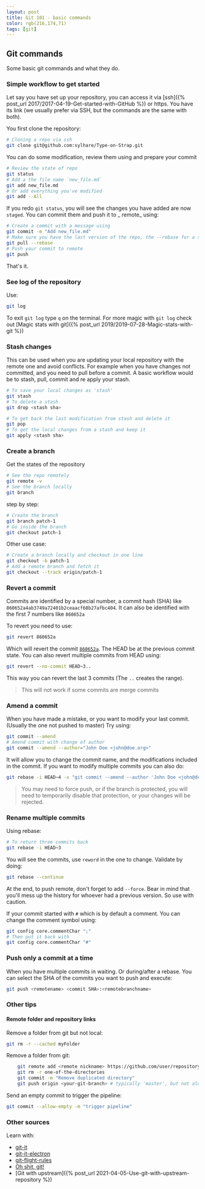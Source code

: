 ```yaml
---
layout: post 
title: Git 101 - basic commands 
color: rgb(216,174,71)
tags: [git]
---
```


## Git commands

Some basic git commands and what they do.

### Simple workflow to get started

Let say you have set up your repository, you can access it via [ssh]({% post_url 2017/2017-04-19-Get-started-with-GitHub %})
or https. You have its link (we usually prefer via SSH, but the commands are the same with both).

You first clone the repository:

```bash
# Cloning a repo via ssh
git clone git@github.com:sylhare/Type-on-Strap.git
```

You can do some modification, review them using and prepare your commit

```bash
# Review the state of repo
git status
# Add a the file name `new_file.md`
git add new_file.md
# Or add everything you've modified
git add --All
```

If you redo `git status`, you will see the changes you have added are now `staged`. You can commit them and push it to _
remote_ using:

```bash
# Create a commit with a message using
git commit -m "Add new_file.md"
# Make sure you have the last version of the repo, the --rebase for a smoother pull 
git pull --rebase
# Push your commit to remote
git push 
```

That's it.

### See log of the repository

Use:

```bash
git log
```

To exit `git log` type `q` on the terminal. For more magic with `git log` check out [Magic stats with git]({% post_url
2019/2019-07-28-Magic-stats-with-git %})

### Stash changes

This can be used when you are updating your local repository with the remote one and avoid conflicts. For example when
you have changes not committed, and you need to pull before a commit. A basic workflow would be to stash, pull, commit
and re apply your stash.

```bash
# To save your local changes as 'stash'
git stash 
# To delete a stash
git drop <stash sha>

# To get back the last modification from stash and delete it
git pop 
# To get the local changes from a stash and keep it
git apply <stash sha>
```

### Create a branch

Get the states of the repository

```bash
# See the repo remotely
git remote -v
# See the branch locally
git branch
```

step by step:

```bash
# Create the branch
git branch patch-1
# Go inside the branch
git checkout patch-1
```

Other use case:

```bash
# Create a branch locally and checkout in one line
git checkout -b patch-1
# Add a remote branch and fetch it
git checkout --track origin/patch-1
```

### Revert a commit

Commits are identified by a special number, a commit hash (SHA) like `860652a4ab3749a72401b2ceaacf68b27afbc404`. It can
also be identified with the first 7 numbers like `860652a`

To revert you need to use:

```bash
git revert 860652a 
```

Which will revert the commit [`860652a`](). The HEAD be at the previous commit state. You can also revert multiple
commits from HEAD using:

```bash
git revert --no-commit HEAD~3..
```

This way you can revert the last 3 commits (The `..` creates the range).

> This will not work if some commits are merge commits

### Amend a commit

When you have made a mistake, or you want to modify your last commit. (Usually the one not pushed to master)
Try using:

```bash
git commit --amend
# Amend commit with change of author
git commit --amend --author="John Doe <john@doe.org>"
```

It will allow you to change the commit name, and the modifications included in the commit. If you want to modify
multiple commits you can also do:

```bash
git rebase -i HEAD~4 -x "git commit --amend --author 'John Doe <john@doe.org>' --no-edit"
```

> You may need to force push, or if the branch is protected, you will need to temporarily disable that protection, or your changes will be rejected.

### Rename multiple commits

Using rebase:

```bash
# To return three commits back
git rebase -i HEAD~3
```

You will see the commits, use `reword` in the one to change. Validate by doing:

```bash
git rebase --continue
```

At the end, to push remote, don't forget to add `--force`. Bear in mind that you'll mess up the history for whoever had
a previous version. So use with caution.

If your commit started with `#` which is by default a comment. You can change the comment symbol using:

```bash
git config core.commentChar ";"
# Then put it back with
git config core.commentChar "#"
```

### Push only a commit at a time

When you have multiple commits in waiting. Or during/after a rebase. You can select the SHA of the commits you want to
push and execute:

```bash
git push <remotename> <commit SHA>:<remotebranchname>
```

### Other tips

#### Remote folder and repository links

Remove a folder from git but not local:

```bash
git rm -r --cached myFolder
```

Remove a folder from git:

```bash
    git remote add <remote nickname> https://github.com/user/repository
    git rm -r one-of-the-directories
    git commit -m "Remove duplicated directory"
    git push origin <your-git-branch> # typically 'master', but not always	
```

Send an empty commit to trigger the pipeline:

```bash
git commit --allow-empty -m "trigger pipeline"
```

### Other sources

Learn with:

- [git-it](https://github.com/jlord/git-it)
- [git-it-electron](https://github.com/jlord/git-it-electron)
- [git-flight-rules](https://github.com/k88hudson/git-flight-rules)
- [Oh shit, git!](https://ohshitgit.com/)
- [Git with upstream]({% post_url 2021-04-05-Use-git-with-upstream-repository %})
